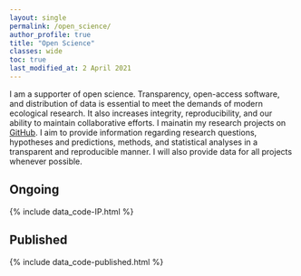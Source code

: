 ```yaml
---
layout: single
permalink: /open_science/
author_profile: true
title: "Open Science"
classes: wide
toc: true
last_modified_at: 2 April 2021
---
```


I am a supporter of open science. Transparency, open-access software, and distribution of data is essential to meet the demands of modern ecological research. It also increases integrity, reproducibility, and our ability to maintain collaborative efforts. I mainatin my research projects on [GitHub](https://github.com/dmurraystoker). I aim to provide information regarding research questions, hypotheses and predictions, methods, and statistical analyses in a transparent and reproducible manner. I will also provide data for all projects whenever possible.


## Ongoing

{% include data_code-IP.html %}


## Published

{% include data_code-published.html %}
